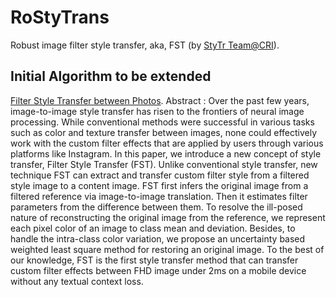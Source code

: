 # RoStyTrans
Robust image filter style transfer, aka, FST (by [StyTr Team@CRI](https://github.com/orgs/sino-crdc/teams/stytr_team)).

## Initial Algorithm to be extended
[Filter Style Transfer between Photos](https://arxiv.org/abs/2007.07925).
Abstract : Over the past few years, image-to-image style transfer has risen to the frontiers of neural image processing. While conventional methods were successful in various tasks such as color and texture transfer between images, none could effectively work with the custom filter effects that are applied by users through various platforms like Instagram. In this paper, we introduce a new concept of style transfer, Filter Style Transfer (FST). Unlike conventional style transfer, new technique FST can extract and transfer custom filter style from a filtered style image to a content image. FST first infers the original image from a filtered reference via image-to-image translation. Then it estimates filter parameters from the difference between them. To resolve the ill-posed nature of reconstructing the original image from the reference, we represent each pixel color of an image to class mean and deviation. Besides, to handle the intra-class color variation, we propose an uncertainty based weighted least square method for restoring an original image. To the best of our knowledge, FST is the first style transfer method that can transfer custom filter effects between FHD image under 2ms on a mobile device without any textual context loss.
